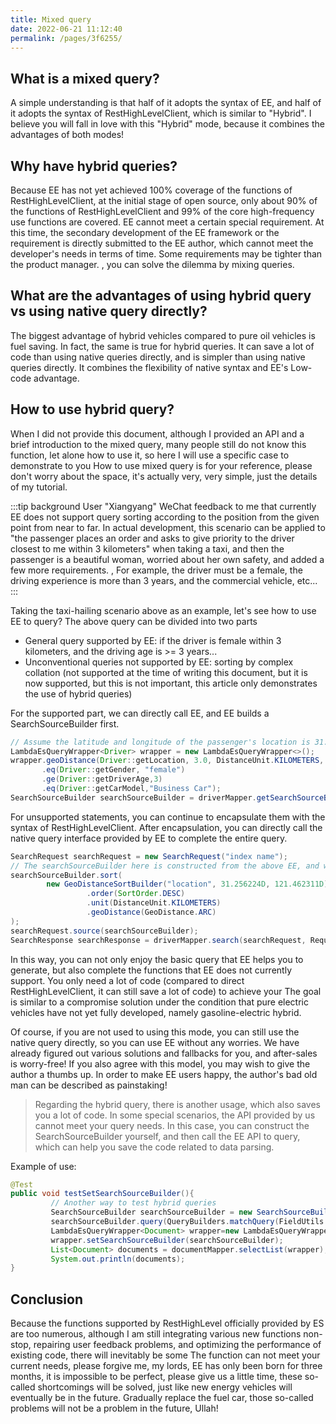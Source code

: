 ```yaml
---
title: Mixed query
date: 2022-06-21 11:12:40
permalink: /pages/3f6255/
---
```

## What is a mixed query?
A simple understanding is that half of it adopts the syntax of EE, and half of it adopts the syntax of RestHighLevelClient, which is similar to "Hybrid". I believe you will fall in love with this "Hybrid" mode, because it combines the advantages of both modes!

## Why have hybrid queries?
Because EE has not yet achieved 100% coverage of the functions of RestHighLevelClient, at the initial stage of open source, only about 90% of the functions of RestHighLevelClient and 99% of the core high-frequency use functions are covered. EE cannot meet a certain special requirement. At this time, the secondary development of the EE framework or the requirement is directly submitted to the EE author, which cannot meet the developer's needs in terms of time. Some requirements may be tighter than the product manager. , you can solve the dilemma by mixing queries.

## What are the advantages of using hybrid query vs using native query directly?
The biggest advantage of hybrid vehicles compared to pure oil vehicles is fuel saving. In fact, the same is true for hybrid queries. It can save a lot of code than using native queries directly, and is simpler than using native queries directly. It combines the flexibility of native syntax and EE's Low-code advantage.

## How to use hybrid query?
When I did not provide this document, although I provided an API and a brief introduction to the mixed query, many people still do not know this function, let alone how to use it, so here I will use a specific case to demonstrate to you How to use mixed query is for your reference, please don't worry about the space, it's actually very, very simple, just the details of my tutorial.

:::tip background
User "Xiangyang" WeChat feedback to me that currently EE does not support query sorting according to the position from the given point from near to far.
In actual development, this scenario can be applied to "the passenger places an order and asks to give priority to the driver closest to me within 3 kilometers" when taking a taxi, and then the passenger is a beautiful woman, worried about her own safety, and added a few more requirements. , For example, the driver must be a female, the driving experience is more than 3 years, and the commercial vehicle, etc...
:::

Taking the taxi-hailing scenario above as an example, let's see how to use EE to query? The above query can be divided into two parts

- General query supported by EE: if the driver is female within 3 kilometers, and the driving age is >= 3 years...
- Unconventional queries not supported by EE: sorting by complex collation (not supported at the time of writing this document, but it is now supported, but this is not important, this article only demonstrates the use of hybrid queries)

For the supported part, we can directly call EE, and EE builds a SearchSourceBuilder first.
````java
// Assume the latitude and longitude of the passenger's location is 31.256224D, 121.462311D
LambdaEsQueryWrapper<Driver> wrapper = new LambdaEsQueryWrapper<>();
wrapper.geoDistance(Driver::getLocation, 3.0, DistanceUnit.KILOMETERS, new GeoPoint(31.256224D, 121.462311D))
       .eq(Driver::getGender, "female")
       .ge(Driver::getDriverAge,3)
       .eq(Driver::getCarModel,"Business Car");
SearchSourceBuilder searchSourceBuilder = driverMapper.getSearchSourceBuilder(wrapper);
````

For unsupported statements, you can continue to encapsulate them with the syntax of RestHighLevelClient. After encapsulation, you can directly call the native query interface provided by EE to complete the entire query.

````java
SearchRequest searchRequest = new SearchRequest("index name");
// The searchSourceBuilder here is constructed from the above EE, and we continue to append sorting parameters to it
searchSourceBuilder.sort(
        new GeoDistanceSortBuilder("location", 31.256224D, 121.462311D)
                 .order(SortOrder.DESC)
                 .unit(DistanceUnit.KILOMETERS)
                 .geoDistance(GeoDistance.ARC)
);
searchRequest.source(searchSourceBuilder);
SearchResponse searchResponse = driverMapper.search(searchRequest, RequestOptions.DEFAULT);
````

In this way, you can not only enjoy the basic query that EE helps you to generate, but also complete the functions that EE does not currently support. You only need a lot of code (compared to direct RestHighLevelClient, it can still save a lot of code) to achieve your The goal is similar to a compromise solution under the condition that pure electric vehicles have not yet fully developed, namely gasoline-electric hybrid.

Of course, if you are not used to using this mode, you can still use the native query directly, so you can use EE without any worries. We have already figured out various solutions and fallbacks for you, and after-sales is worry-free! If you also agree with this model, you may wish to give the author a thumbs up. In order to make EE users happy, the author's bad old man can be described as painstaking!

> Regarding the hybrid query, there is another usage, which also saves you a lot of code.
> In some special scenarios, the API provided by us cannot meet your query needs. In this case, you can construct the SearchSourceBuilder yourself, and then call the EE API to query, which can help you save the code related to data parsing.

Example of use:
````java
@Test
public void testSetSearchSourceBuilder(){
         // Another way to test hybrid queries
         SearchSourceBuilder searchSourceBuilder = new SearchSourceBuilder();
         searchSourceBuilder.query(QueryBuilders.matchQuery(FieldUtils.val(Document::getCreator),"Old man"));
         LambdaEsQueryWrapper<Document> wrapper=new LambdaEsQueryWrapper<>();
         wrapper.setSearchSourceBuilder(searchSourceBuilder);
         List<Document> documents = documentMapper.selectList(wrapper);
         System.out.println(documents);
}
````

## Conclusion

Because the functions supported by RestHighLevel officially provided by ES are too numerous, although I am still integrating various new functions non-stop, repairing user feedback problems, and optimizing the performance of existing code, there will inevitably be some The function can not meet your current needs, please forgive me, my lords, EE has only been born for three months, it is impossible to be perfect, please give us a little time, these so-called shortcomings will be solved, just like new energy vehicles will eventually be in the future. Gradually replace the fuel car, those so-called problems will not be a problem in the future, Ullah!